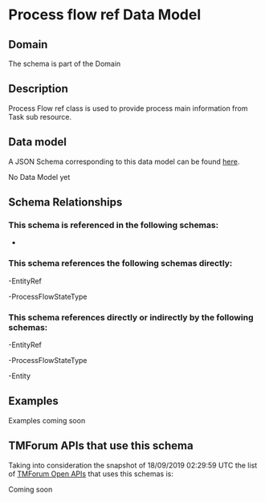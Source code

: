 # Process flow ref Data Model

## Domain

The  schema is part of the  Domain

## Description

Process Flow ref class is used to provide process main information from Task sub resource.

## Data model

A JSON Schema corresponding to this data model can be found
[here](https://github.com/tmforum-rand/schemas/blob/master/Common/ProcessFlowRef.schema.json).

No Data Model yet

## Schema Relationships

### This schema is referenced in the following schemas:

-

### This schema references the following schemas directly:

-EntityRef

-ProcessFlowStateType

### This schema references directly or indirectly by the following schemas:

-EntityRef

-ProcessFlowStateType

-Entity



## Examples

Examples coming soon

## TMForum APIs that use this schema

Taking into consideration the snapshot of 18/09/2019 02:29:59 UTC the list of [TMForum Open APIs](https://www.tmforum.org/open-apis/) that uses this schemas is:

Coming soon